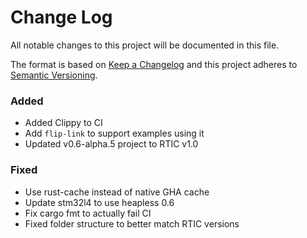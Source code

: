 # Change Log

All notable changes to this project will be documented in this file.

The format is based on [Keep a Changelog](http://keepachangelog.com/)
and this project adheres to [Semantic Versioning](http://semver.org/).

### Added

- Added Clippy to CI
- Add `flip-link` to support examples using it
- Updated v0.6-alpha.5 project to RTIC v1.0

### Fixed

- Use rust-cache instead of native GHA cache
- Update stm32l4 to use heapless 0.6
- Fix cargo fmt to actually fail CI
- Fixed folder structure to better match RTIC versions
